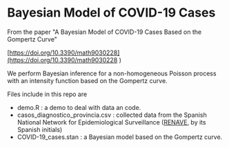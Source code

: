 # Bayesian Model of COVID-19 Cases

From the paper "A Bayesian Model of COVID-19 Cases Based on the Gompertz Curve"

[https://doi.org/10.3390/math9030228](https://doi.org/10.3390/math9030228
)

We perform Bayesian inference for a non-homogeneous Poisson process with an
intensity function based on the Gompertz curve.

Files include in this repo are

- demo.R : a demo to deal with data an code.
- casos_diagnostico_provincia.csv : collected data from the Spanish National
  Network for Epidemiological Surveillance ([RENAVE](https://cnecovid.isciii.es/covid19/#documentaci%C3%B3n-y-datos), by its Spanish initials)
- COVID-19_cases.stan : a Bayesian model based on the Gompertz curve.

